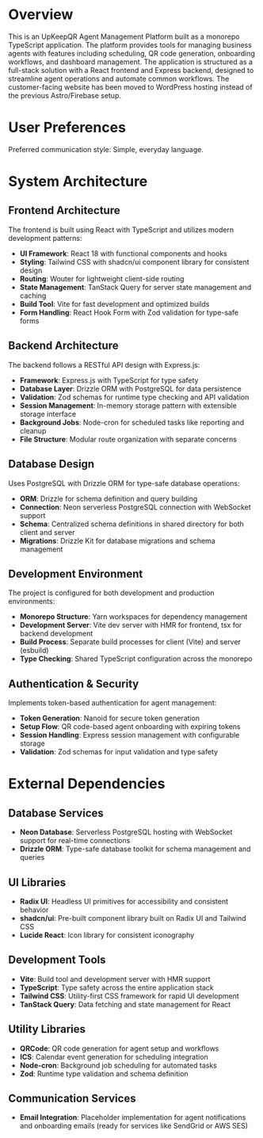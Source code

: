 # Overview

This is an UpKeepQR Agent Management Platform built as a monorepo TypeScript application. The platform provides tools for managing business agents with features including scheduling, QR code generation, onboarding workflows, and dashboard management. The application is structured as a full-stack solution with a React frontend and Express backend, designed to streamline agent operations and automate common workflows. The customer-facing website has been moved to WordPress hosting instead of the previous Astro/Firebase setup.

# User Preferences

Preferred communication style: Simple, everyday language.

# System Architecture

## Frontend Architecture
The frontend is built using React with TypeScript and utilizes modern development patterns:
- **UI Framework**: React 18 with functional components and hooks
- **Styling**: Tailwind CSS with shadcn/ui component library for consistent design
- **Routing**: Wouter for lightweight client-side routing
- **State Management**: TanStack Query for server state management and caching
- **Build Tool**: Vite for fast development and optimized builds
- **Form Handling**: React Hook Form with Zod validation for type-safe forms

## Backend Architecture
The backend follows a RESTful API design with Express.js:
- **Framework**: Express.js with TypeScript for type safety
- **Database Layer**: Drizzle ORM with PostgreSQL for data persistence
- **Validation**: Zod schemas for runtime type checking and API validation
- **Session Management**: In-memory storage pattern with extensible storage interface
- **Background Jobs**: Node-cron for scheduled tasks like reporting and cleanup
- **File Structure**: Modular route organization with separate concerns

## Database Design
Uses PostgreSQL with Drizzle ORM for type-safe database operations:
- **ORM**: Drizzle for schema definition and query building
- **Connection**: Neon serverless PostgreSQL connection with WebSocket support
- **Schema**: Centralized schema definitions in shared directory for both client and server
- **Migrations**: Drizzle Kit for database migrations and schema management

## Development Environment
The project is configured for both development and production environments:
- **Monorepo Structure**: Yarn workspaces for dependency management
- **Development Server**: Vite dev server with HMR for frontend, tsx for backend development
- **Build Process**: Separate build processes for client (Vite) and server (esbuild)
- **Type Checking**: Shared TypeScript configuration across the monorepo

## Authentication & Security
Implements token-based authentication for agent management:
- **Token Generation**: Nanoid for secure token generation
- **Setup Flow**: QR code-based agent onboarding with expiring tokens
- **Session Handling**: Express session management with configurable storage
- **Validation**: Zod schemas for input validation and type safety

# External Dependencies

## Database Services
- **Neon Database**: Serverless PostgreSQL hosting with WebSocket support for real-time connections
- **Drizzle ORM**: Type-safe database toolkit for schema management and queries

## UI Libraries
- **Radix UI**: Headless UI primitives for accessibility and consistent behavior
- **shadcn/ui**: Pre-built component library built on Radix UI and Tailwind CSS
- **Lucide React**: Icon library for consistent iconography

## Development Tools
- **Vite**: Build tool and development server with HMR support
- **TypeScript**: Type safety across the entire application stack
- **Tailwind CSS**: Utility-first CSS framework for rapid UI development
- **TanStack Query**: Data fetching and state management for React

## Utility Libraries
- **QRCode**: QR code generation for agent setup and workflows
- **ICS**: Calendar event generation for scheduling integration
- **Node-cron**: Background job scheduling for automated tasks
- **Zod**: Runtime type validation and schema definition

## Communication Services
- **Email Integration**: Placeholder implementation for agent notifications and onboarding emails (ready for services like SendGrid or AWS SES)